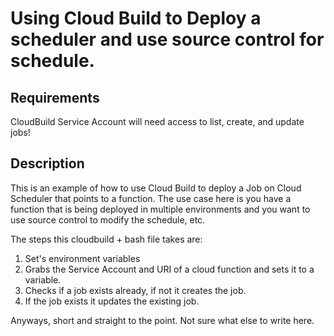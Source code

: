 # Using Cloud Build to Deploy a scheduler and use source control for schedule. 

## Requirements

CloudBuild Service Account will need access to list, create, and update jobs!

## Description

This is an example of how to use Cloud Build to deploy a Job on Cloud Scheduler that points to a function. The use case here is you have a function that is being deployed in multiple environments and you want to use source control to modify the schedule, etc. 

The steps this cloudbuild + bash file takes are:

1. Set's environment variables
2. Grabs the Service Account and URI of a cloud function and sets it to a variable.
3. Checks if a job exists already, if not it creates the job.
4. If the job exists it updates the existing job. 

Anyways, short and straight to the point. Not sure what else to write here. 
